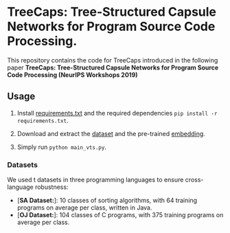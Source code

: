 # TreeCaps: Tree-Structured Capsule Networks for Program Source Code Processing.

<p aligh="center"> This repository contains the code for TreeCaps introduced in the following paper <b>TreeCaps: Tree-Structured Capsule Networks for Program Source Code Processing (NeurIPS Workshops 2019) </b> </p>

## Usage

1. Install [requirements.txt](https://github.com/vinojjayasundara/treecaps/blob/master/requirements.txt) and the required dependencies ```pip install -r requirements.txt```.

2. Download and extract the [dataset](https://drive.google.com/open?id=1qdLNPjlNfGSLm9SdbQE6Me8K7Cp4W_ee) and the pre-trained [embedding](https://drive.google.com/open?id=10QTTj6Abhnpay7UPmDdS8uHPfAlxAq8m).

3. Simply run ```python main_vts.py```.


### Datasets

We used t datasets in three programming languages to ensure cross-language robustness:

* [**SA Dataset:**]: 10 classes of sorting algorithms, with 64 training programs on average per class, written in Java. 
* [**OJ Dataset:**]: 104 classes of C programs, with 375 training programs on average per class. 

